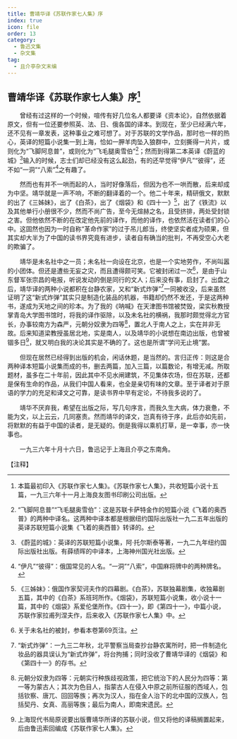 ```yaml
---
title: 曹靖华译《苏联作家七人集》序
index: true
icon: file
order: 13
category:
  - 鲁迅文集
  - 杂文集
tag:  
  - 且介亭杂文末编
---
```


## 曹靖华译《苏联作家七人集》序[^①]

　　曾经有过这样的一个时候，喧传有好几位名人都要译《资本论》，自然依据着原文，但有一位还要参照英、法、日、俄各国的译本。到现在，至少已经满六年，还不见有一章发表，这种事业之难可想了。对于苏联的文学作品，那时也一样的热心，英译的短篇小说集一到上海，恰如一胛羊肉坠入狼群中，立刻撕得一片片，或则化为“飞脚阿息普”，或则化为“飞毛腿奥雪伯”[^②]；然而到得第二本英译《蔚蓝的城》[^③]输入的时候，志士们却已经没有这么起劲，有的还早觉得“伊凡”“彼得”，还不如“一洞”“八索”[^④]之有趣了。

　　然而也有并不一哄而起的人，当时好像落后，但因为也不一哄而散，后来却成为中坚。靖华就是一声不响，不断的翻译着的一个。他二十年来，精研俄文，默默的出了《三姊妹》，出了《白茶》，出了《烟袋》和《四十一》[^⑤]，出了《铁流》以及其他单行小册很不少，然而不尚广告，至今无煊赫之名，且受挤排，两处受封锁之害。但他依然不断的在改定他先前的译作，而他的译作，也依然活在读者们的心中。这固然也因为一时自称“革命作家”的过于吊儿郎当，终使坚实者成为硕果，但其实却大半为了中国的读书界究竟有进步，读者自有确当的批判，不再受空心大老的欺骗了。

　　靖华是未名社中之一员；未名社一向设在北京，也是一个实地劳作，不尚叫嚣的小团体。但还是遭些无妄之灾，而且遭得颇可笑。它被封闭过一次[^⑥]，是由于山东督军张宗昌的电报，听说发动的倒是同行的文人；后来没有事，启封了。出盘之后，靖华译的两种小说都积在台静农家，又和“新式炸弹”[^⑦]一同被收没，后来虽然证明了这“新式炸弹”其实只是制造化装品的机器，书籍却仍然不发还，于是这两种书，遂成为天地之间的珍本。为了我的《呐喊》在天津图书馆被焚毁，梁实秋教授掌青岛大学图书馆时，将我的译作驱除，以及未名社的横祸，我那时颇觉得北方官长，办事较南方为森严，元朝分奴隶为四等[^⑧]，置北人于南人之上，实在并非无故。后来知道梁教授虽居北地，实是南人，以及靖华的小说想在南边出版，也曾被锢多日[^⑨]，就又明白我的决论其实是不确的了。这也是所谓“学问无止境”罢。

　　但现在居然已经得到出版的机会，闲话休题，是当然的。言归正传：则这是合两种译本短篇小说集而成的书，删去两篇，加入三篇，以篇数论，有增无减。所取题材，虽多在二十年前，因此其中不见水闸建筑，不见集体农场，但在苏联，还都是保有生命的作品，从我们中国人看来，也全是亲切有味的文章。至于译者对于原语的学力的充足和译文之可靠，是读书界中早有定论，不待我多说的了。

　　靖华不厌弃我，希望在出版之际，写几句序言，而我久生大病，体力衰惫，不能为文，以上云云，几同塞责。然而靖华的译文，岂真有待于序，此后亦如先前，将默默的有益于中国的读者，是无疑的。倒是我得以乘机打草，是一幸事，亦一快事也。

　　一九三六年十月十六日，鲁迅记于上海且介亭之东南角。

【注释】

[^①]:本篇最初印入《苏联作家七人集》。《苏联作家七人集》，共收短篇小说十五篇，一九三六年十一月上海良友图书印刷公司出版。

[^②]:“飞脚阿息普”“飞毛腿奥雪伯”：这是苏联卡萨特金作的短篇小说《飞着的奥西普》的两种中译名。这两种中译本都是根据纽约国际出版社一九二五年出版的英译苏联短篇小说集《飞着的奥西普》转译的。

[^③]:《蔚蓝的城》：英译的苏联短篇小说集，阿·托尔斯泰等著，一九二九年纽约国际出版社出版。有薛绩晖的中译本，上海神州国光社出版。

[^④]:“伊凡”“彼得”：俄国常见的人名。“一洞”“八索”，中国麻将牌中的两种牌名。

[^⑤]:《三姊妹》：俄国作家契诃夫作的四幕剧。《白茶》，苏联独幕剧集，收独幕剧五篇，其中的《白茶》系班珂所作。《烟袋》，苏联短篇小说集，收小说十一篇，其中的《烟袋》系爱伦堡所作。《四十一》，即《第四十一》，中篇小说，苏联作家拉甫列涅夫作，后来收入《苏联作家七人集》中。

[^⑥]:关于未名社的被封，参看本卷第69页注[^⑦]。

[^⑦]:“新式炸弹”：一九三二年秋，北平警察当局查抄台静农寓所时，把一件制造化妆品的器具误认为“新式炸弹”，将台拘捕；同时没收了曹靖华译的《烟袋》和《第四十一》的存书。

[^⑧]:元朝分奴隶为四等：元朝实行种族歧视政策，把它统治下的人民分为四等：第一等为蒙古人；其次为色目人，指蒙古人在侵入中原之前所征服的西域人，包括钦察、唐兀、回回等族；再次为汉人，指在金人治下的北中国的汉族人，包括契丹、女真、高丽等族；最后为南人，即南宋遗民。

[^⑨]:上海现代书局原说要出版曹靖华所译的苏联小说，但又将他的译稿搁置起来，后由鲁迅索回编成《苏联作家七人集》。
